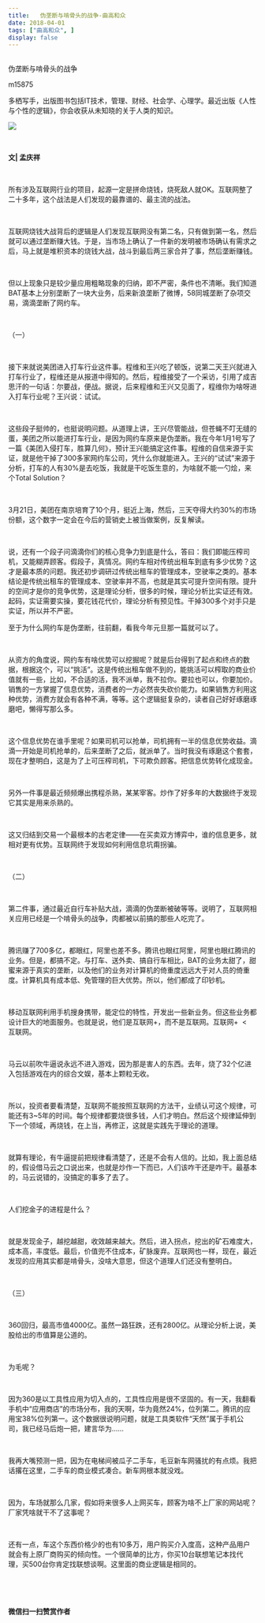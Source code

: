 ```yaml
---
title:   伪垄断与啃骨头的战争-曲高和众
date: 2018-04-01
tags: ["曲高和众", ]
display: false
---
```



## 



伪垄断与啃骨头的战争




m15875




多栖写手，出版图书包括IT技术，管理、财经、社会学、心理学。最近出版《人性与个性的逻辑》，你会收获从未知晓的关于人类的知识。


<img class="" data-ratio="0.668" data-s="300,640" src="https://mmbiz.qpic.cn/mmbiz_jpg/fxGMiaL5Zj1iagBxOibcW5b1ZUsaZYrCUYU92BZRia68xdiaJCoDcx7hjibFXousD3DqZricDpvDuurxSaiajbl2fk0TsQ/640?wx_fmt=jpeg" data-type="jpeg" data-w="500" style=""/>

&nbsp;

**文| 孟庆祥**

&nbsp;

所有涉及互联网行业的项目，起源一定是拼命烧钱，烧死敌人就OK。互联网整了二十多年，这个战法是人们发现的最靠谱的、最主流的战法。

&nbsp;

互联网烧钱大战背后的逻辑是人们发现互联网没有第二名，只有做到第一名，然后就可以通过垄断赚大钱。于是，当市场上确认了一件新的发明被市场确认有需求之后，马上就是堆积资本的烧钱大战，战斗到最后两三家合并了事，然后垄断赚钱。

&nbsp;

但以上现象只是较少量应用粗略现象的归纳，即不严密，条件也不清晰。我们知道BAT基本上分别垄断了一块大业务，后来新浪垄断了微博，58同城垄断了杂项交易，滴滴垄断了网约车。

&nbsp;

（一）

&nbsp;

接下来就说美团进入打车行业这件事。程维和王兴吃了顿饭，说第二天王兴就进入打车行业了，程维还是从报道中得知的。然后，程维接受了一个采访，引用了成吉思汗的一句话：尔要战，便战。据说，后来程维和王兴又见面了，程维你为啥呀进入打车行业呢？王兴说：试试。

&nbsp;

这些段子挺帅的，也挺说明问题。从道理上讲，王兴尽管能战，但苍蝇不叮无缝的蛋，美团之所以能进打车行业，是因为网约车原来是伪垄断。我在今年1月1号写了一篇《美团入侵打车，胜算几何》，预计王兴能搞定这件事。程维的自信来源于实证，就是他干掉了300多家网约车公司，凭什么你就能进入。王兴的“试试”来源于分析，打车的人有30%是去吃饭，我就是干吃饭生意的，为啥就不能一勺烩，来个Total Solution？

&nbsp;

3月21日，美团在南京培育了10个月，挺近上海，然后，三天夺得大约30%的市场份额，这个数字一定会在今后的营销史上被当做案例，反复解读。

&nbsp;

说，还有一个段子问滴滴你们的核心竞争力到底是什么，答曰：我们即能压榨司机，又能糊弄顾客。假段子，真情况。网约车相对传统出租车到底有多少优势？这才是最本质的问题。我还初步调研过传统出租车的管理成本，空驶率之类的。基本结论是传统出租车的管理成本、空驶率并不高，也就是其实可提升空间有限。提升的空间才是你的竞争优势，这是理论分析，很多的时候，理论分析比实证还有效。起码，实证需要实操，要花钱花代价，理论分析有预见性。干掉300多个对手只是实证，所以并不严密。



至于为什么网约车是伪垄断，往前翻，看我今年元旦那一篇就可以了。

&nbsp;

从资方的角度说，网约车有啥优势可以挖掘呢？就是后台得到了起点和终点的数据，根据这个，可以“挑活”。这是传统出租车做不到的，能挑活可以榨取的商业价值就有一些，比如，不合适的活，我不派单，我不拉你。要拉也可以，你要加价。销售的一方掌握了信息优势，消费者的一方必然丧失砍价能力。如果销售方利用这种优势，消费方就会有各种不满，等等。这个逻辑挺复杂的，读者自己好好琢磨琢磨吧，懒得写那么多。

&nbsp;

这个信息优势在谁手里呢？如果司机可以抢单，司机拥有一半的信息优势收益。滴滴一开始是司机抢单的，后来垄断了之后，就派单了。当时我没有琢磨这个套套，现在才整明白，这是为了上可压榨司机，下可欺负顾客。把信息优势转化成现金。

&nbsp;

另外一件事是最近频频爆出携程杀熟，某某宰客。炒作了好多年的大数据终于发现它其实是用来杀熟的。

&nbsp;

这又归结到交易一个最根本的古老定律——在买卖双方博弈中，谁的信息更多，就相对更有优势。互联网终于发现如何利用信息坑甭拐骗。

&nbsp;

（二）

&nbsp;

第二件事，通过最近自行车补贴大战，滴滴的伪垄断被破等等。说明了，互联网相关应用已经是一个啃骨头的战争，肉都被以前搞的那些人吃完了。

&nbsp;

腾讯赚了700多亿，都眼红，阿里也差不多。腾讯也眼红阿里，阿里也眼红腾讯的业务。但是，都搞不定。与打车、送外卖、搞自行车相比，BAT的业务太甜了，甜蜜来源于真实的垄断，以及他们的业务对计算机的倚重度远远大于对人员的倚重度。计算机具有成本低、免管理的巨大优势。所以，他们都成了印钞机。

&nbsp;

移动互联网利用手机搜身携带，能定位的特性，开发出一些新业务。但这些业务都设计巨大的地面服务。也就是说，他们是互联网+，而不是互联网。互联网+&nbsp; &lt;&nbsp; 互联网。

&nbsp;

马云以前吹牛逼说永远不进入游戏，因为那是害人的东西。去年，烧了32个亿进入包括游戏在内的综合文娱，基本上颗粒无收。

&nbsp;

所以，投资者要看清楚，互联网不能按照互联网的方法干，业绩认可这个规律，可能还有3~5年的时间。每个规律都要烧很多钱，人们才明白。然后这个规律延伸到下一个领域，再烧钱，在上当，再修正，这就是实践先于理论的道理。

&nbsp;

就算有理论，有牛逼提前把规律看清楚了，还是不会有人信的。比如，我上面总结的，假设借马云之口说出来，也就是炒作一下而已，人们该咋干还是咋干。最基本的，马云说错的，没搞定的事多了去了。

&nbsp;

人们挖金子的进程是什么？

&nbsp;

就是发现金子，越挖越甜，收效越来越大。然后，进入拐点，挖出的矿石难度大，成本高，丰度低。最后，价值兜不住成本，矿脉废弃。互联网也一样，现在，最近发现的应用其实都是啃骨头，没啥大意思，但这个道理人们还没有整明白。

&nbsp;

（三）

&nbsp;

360回归，最高市值4000亿。虽然一路狂跌，还有2800亿。从理论分析上说，美股给出的市值算是公道的。

&nbsp;

为毛呢？

&nbsp;

因为360是以工具性应用为切入点的，工具性应用是很不坚固的。有一天，我翻看手机中“应用商店”的市场分布，我的天啊，华为竟然24%，位列第二。腾讯的应用宝38%位列第一。这个数据很说明问题，就是工具类软件“天然”属于手机公司，我已经马后炮一把，建言华为……

&nbsp;

我再大嘴预测一把，因为在电梯间被瓜子二手车，毛豆新车网骚扰的有点烦。我把话撂在这里，二手车的商业模式凑合。新车网根本就没戏。

&nbsp;

因为，车场就那么几家，假如将来很多人上网买车，顾客为啥不上厂家的网站呢？厂家凭啥就干不了这事呢？

&nbsp;

还有一点，车这个东西价格少的也有10多万，用户购买介入度高，这种产品用户就会有上原厂商购买的倾向性。一个很简单的比方，你买10台联想笔记本找代理，买500台你肯定找联想谈啊。这里面的商业逻辑是相同的。

&nbsp;

&nbsp;




**微信扫一扫赞赏作者**